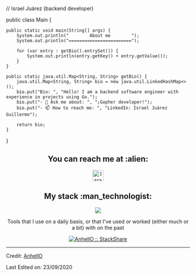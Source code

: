 // Israel Juárez (backend developer)

public class Main {

    public static void main(String[] args) {
        System.out.println("        About me        ");
        System.out.println("========================");

        for (var entry : getBio().entrySet()) {
            System.out.println(entry.getKey() + entry.getValue());
        }
    }

    public static java.util.Map<String, String> getBio() {
        java.util.Map<String, String> bio = new java.util.LinkedHashMap<>();
        bio.put("Bio: ", "Hello! I am a backend software engineer with experience in projects using Go.");
        bio.put("- 💬 Ask me about: ", "¡Gopher developer!");
        bio.put("- 📫 How to reach me: ", "LinkedIn: Israel Juárez Guillermo");

        return bio;
    }
}

<h2 align="center">You can reach me at :alien:</h2>

<p align="center">

  <a href="www.linkedin.com/in/israel-juárez-guillermo-b04aa2283">
    <img src="https://www.vectorlogo.zone/logos/linkedin/linkedin-icon.svg" alt="Israel Juárez´s LinkedIn Profile" height="30" width="30">
  </a>

</p>

<h2 align="center">My stack :man_technologist:</h2>
<p align="center">
  <a href="https://skillicons.dev">
    <img src="https://skillicons.dev/icons?i=java,spring,golang,git,postman,postgres,docker,mongodb,)](https://skillicons.dev" />
  </a>
</p>


<p align="center">Tools that I use on a daily basis, or that I've used or worked (either much or a bit) with on the past</p>
<p align="center">
  <a href="https://stackshare.io/anhello/my-personal-stack">
    <img src="http://img.shields.io/badge/tech-stack-0690fa.svg?style=flat" alt="AnhellO :: StackShare" />
  </a>
</p>

<!-- <h2 align="center">Github stats :bar_chart:</h2>

<h4 align="center">Top langs :tongue:</h4>

<p align="center"><img src="https://github-readme-stats.vercel.app/api/top-langs/?username=IsraelTeo&langs_count=10&theme=tokyonight&layout=compact" alt="AnhellO :: Top Langs" /></p>

<h4 align="center">Profile stats :musical_keyboard:</h4>

<p align="center"><img src="https://github-readme-stats.vercel.app/api?username=IsraelTeo&show_icons=true&theme=synthwave" alt="AnhellO :: Profile Stats" /></p>

<p align="center"><img src="https://thumbs.gfycat.com/GoodnaturedFondGaur-size_restricted.gif" alt="Synthwave" height="300" width="500"></p>
-->

----
Credit: [AnhellO](https://github.com/AnhellO)

Last Edited on: 23/09/2020
